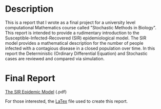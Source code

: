 # Description
This is a report that I wrote as a final project for a university level computational Mathematics course called "Stochastic Methods in Biology". This report is intended to provide a rudimentary introduction to the Susceptible-Infected-Recovered (SIR) epidemiological model. The SIR model provides a mathematical description for the number of people infected with a contagious disease in a closed population over time. In this report the Deterministic (Ordinary Differential Equation) and Stochastic cases are reviewed and compared via simulation.

# Final Report
[The SIR Epidemic Model](https://github.com/larryhernandez/The_SIR_Epidemic_Model/blob/master/SIRModel_LHernandez.pdf) (.pdf) <br>

For those interested, the [LaTex](https://github.com/larryhernandez/The_SIR_Epidemic_Model/blob/master/SIRModels_LHernandez.tex) file used to create this report.
